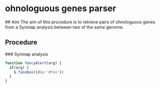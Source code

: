 # ohnologuous genes parser

## Aim
The aim of this procedure is to retrieve pairs of ohnologuous genes from a Synmap analysis between two of the same genome.

## Procedure
### Synmap analysis



```javascript
function fancyAlert(arg) {
  if(arg) {
    $.facebox({div:'#foo'})
  }
}
```
